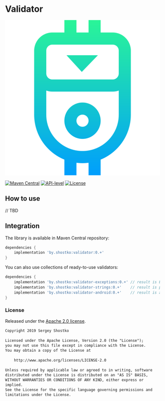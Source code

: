 # Validator

![Foreman Logo](/assets/play-store.png)

[![Maven Central](https://img.shields.io/maven-central/v/by.shostko/validator?style=flat)](#integration) [![API-level](https://img.shields.io/badge/API-21+-blue?style=flat&logo=android)](https://source.android.com/setup/start/build-numbers) [![License](https://img.shields.io/badge/license-Apach%202.0-green?style=flat)](#license)

## How to use

// TBD

## Integration

The library is available in Maven Central repository:
```gradle
dependencies {
    implementation 'by.shostko:validator:0.+'
}
```

You can also use collections of ready-to-use validators:
```gradle
dependencies {
    implementation 'by.shostko:validator-exceptions:0.+' // result is Exception
    implementation 'by.shostko:validator-strings:0.+'    // result is pure String
    implementation 'by.shostko:validator-android:0.+'    // result is android resource id (Int) 
}
```

### License

Released under the [Apache 2.0 license](LICENSE).

```
Copyright 2019 Sergey Shostko

Licensed under the Apache License, Version 2.0 (the "License");
you may not use this file except in compliance with the License.
You may obtain a copy of the License at

    http://www.apache.org/licenses/LICENSE-2.0

Unless required by applicable law or agreed to in writing, software
distributed under the License is distributed on an "AS IS" BASIS,
WITHOUT WARRANTIES OR CONDITIONS OF ANY KIND, either express or implied.
See the License for the specific language governing permissions and
limitations under the License.
```
